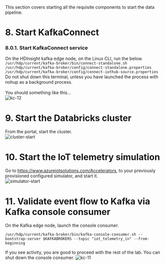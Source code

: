 
This section covers starting all the requisite components to start the data pipeline.

# 8. Start KafkaConnect

### 8.0.1. Start KafkaConnect service
On the HDInsight kafka edge node, on the Linux CLI, run the below.<br>
```/usr/hdp/current/kafka-broker/bin/connect-standalone.sh /usr/hdp/current/kafka-broker/config/connect-standalone.properties /usr/hdp/current/kafka-broker/config/connect-iothub-source.properties```
Do not shut down this terminal, unless you have launched the process with nohup as a background process.<br><br>
You should something like this...<br>
![kc-12](../images/kc-12.png)


# 9. Start the Databricks cluster
From the portal, start the cluster.<br>
![cluster-start](../images/cluster-start.png)


# 10. Start the IoT telemetry simulation

Go to https://www.azureiotsolutions.com/Accelerators, to your previously provisioned configured simulator, and start it.<br>
![simulator-start](../images/simulator-start.png)

# 11. Validate event flow to Kafka via Kafka console consumer

On the Kafka edge node, launch the console consumer.
```
/usr/hdp/current/kafka-broker/bin/kafka-console-consumer.sh --bootstrap-server $KAFKABROKERS --topic "iot_telemetry_in" --from-beginning
```
If you see activity, you are good to proceed with the rest of the lab.  You can shut down the console consumer.
![kc-11](../images/kc-11.png)
